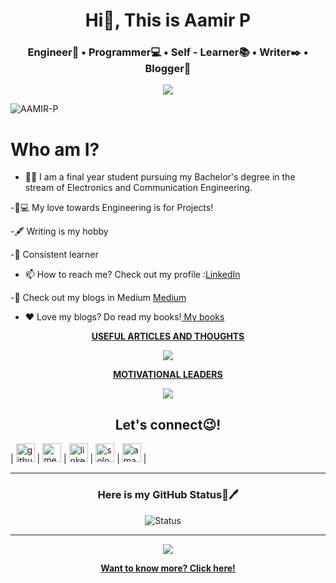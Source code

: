 <h1 align="center">Hi👋, This is Aamir P</h1>
<h3 align="center">Engineer🧑  •  Programmer💻  •  Self - Learner📚  • Writer✒️ • Blogger📝</h3>

<p align="center">
<img src="https://user-images.githubusercontent.com/79377502/119357005-b28b0800-bcc4-11eb-88a3-bee71d38de06.png"/>
</p>

<p align="left"> <img src="https://komarev.com/ghpvc/?username=Best-forever-003" alt="AAMIR-P" /> </p>

# Who am I?
- 🤵🏽‍ I am a final year student pursuing my Bachelor's degree in the stream of Electronics and Communication Engineering.
                                                                                              
-🏿‍💻 My love towards Engineering is for Projects!
                                                                                              
-🖋 Writing is my hobby
                                                                                              
-📕 Consistent learner
                                                                                              
- 📫 How to reach me? Check out my profile :<a href="https://www.linkedin.com/in/aamir-p/">LinkedIn</a>

-📝 Check out my blogs in Medium <a href = "https://aamir1610-67719.medium.com/"> Medium </a>

- ❤️ Love my blogs? Do read my books!<a href="https://www.amazon.in/s?i=digital-text&rh=p_27%3AAamir+P&s=relevancerank&text=Aamir+P&ref=dp_byline_sr_ebooks_1"> My books </a>
<p align="center">
  <a href="https://www.amazon.in/USEFUL-ARTICLES-THOUGHTS-provides-advice-ebook/dp/B08HS9P4GD"><u><b>USEFUL ARTICLES AND THOUGHTS</b></u></a>
  </p>  
  <p align="center">
<img src="https://user-images.githubusercontent.com/79377502/119359555-62fa0b80-bcc7-11eb-943a-5d9ba0cc36d3.png"/>
</p>                                                                                            
<p align="center">                                                                                              
<a href="https://www.amazon.in/MOTIVATIONAL-LEADERS-book-filled-motivation-ebook/dp/B08XLHBTFK/ref=sr_1_14?dchild=1&keywords=motivational+leaders&qid=1616909662&sr=8-14"><u><b>MOTIVATIONAL LEADERS</b></u></a>
</p>  

<p align="center">
<img src="https://miro.medium.com/max/271/1*c3EXkEuAwhwBmS_yYoGOKw.jpeg"/>
</p>

<h2 align="center">Let's connect😉!</h2>

| [<img src="https://camo.githubusercontent.com/b079fe922f00c4b86f1b724fbc2e8141c468794ce8adbc9b7456e5e1ad09c622/68747470733a2f2f6564656e742e6769746875622e696f2f537570657254696e7949636f6e732f696d616765732f7376672f6769746875622e737667" alt="github logo" width="30" height="30">](https://github.com/Best-forever-003) |  [<img src="https://user-images.githubusercontent.com/79377502/119363341-54adee80-bccb-11eb-8d43-6a6df4195481.png" alt="medium logo" width="30" height="30">](https://aamir1610-67719.medium.com/) |  [<img src="https://camo.githubusercontent.com/c8a9c5b414cd812ad6a97a46c29af67239ddaeae08c41724ff7d945fb4c047e5/68747470733a2f2f6564656e742e6769746875622e696f2f537570657254696e7949636f6e732f696d616765732f7376672f6c696e6b6564696e2e737667" alt="linkedin logo" width="30" height="30">](https://www.linkedin.com/in/aamir-p-a801601aa?lipi=urn%3Ali%3Apage%3Ad_flagship3_profile_view_base_contact_details%3B9Xg3XpmBQ26vpcIZCAgFqg%3D%3D) |  [<img src="https://user-images.githubusercontent.com/79377502/119365108-3c3ed380-bccd-11eb-822f-b175b65be3e5.png" alt="solo learn logo" width="30" height="30">](https://www.sololearn.com/profile/18251988") | [<img src="https://user-images.githubusercontent.com/79377502/119364589-ac992500-bccc-11eb-956f-81223eec9c9b.png" alt="amazon logo" width="30" height="30">](https://www.amazon.in/s?i=digital-text&rh=p_27%3AAamir+P&s=relevancerank&text=Aamir+P&ref=dp_byline_sr_ebooks_1) |

<hr>
<h3 align="center"> Here is my GitHub Status📜🖊️</h3>
<p align="center">
<img src="https://github-readme-stats.vercel.app/api?username=Best-forever-003&show_icons=true&theme=algolia&count_private=true&include_all_commits=true" alt="Status" />&nbsp;&nbsp;&nbsp;&nbsp;
</p><hr>
<p align="center">
<a href="https://github.com/ryo-ma/github-profile-trophy" target="_blank">
<img src="https://github-profile-trophy.vercel.app/?username=Best-forever-003&theme=gruvbox"/>
</a>
</p>

<p align="center">
<a href="https://best-forever-003.github.io/Aamir-P.github.io/"><u><b>Want to know more? Click here!</b></u></a>
 </p>
                                                                                              
